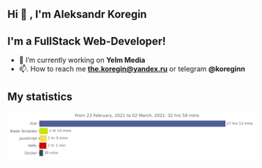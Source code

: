 ## Hi 👋 , I'm Aleksandr Koregin

## I'm a FullStack Web-Developer!

- 🔭  I’m currently working on **Yelm Media**
- 📫. How to reach me **the.koregin@yandex.ru** or telegram **@koreginn**

## My statistics

<div style="background-color: #ffff;">
  <img src="https://github.com/koreginn/koreginn/blob/main/images/stat.svg" alt="My statistics Wakatime"/>
</div>
